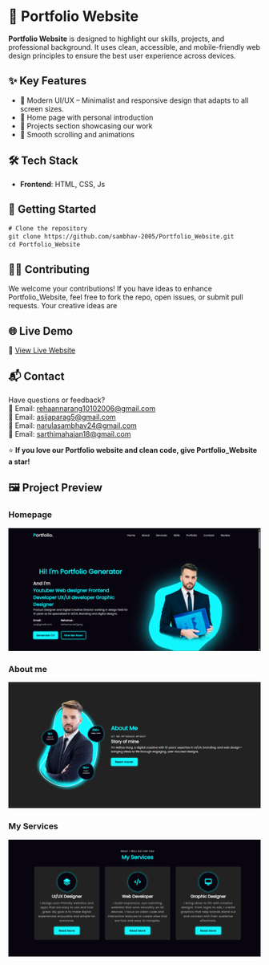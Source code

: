 <h1>🌟 Portfolio Website </h1>

<p><strong>Portfolio Website</strong> is designed to highlight our skills, projects, and professional background.  
It uses clean, accessible, and mobile-friendly web design principles to ensure the best user experience across devices.</p>

<h2>✨ Key Features</h2>
<ul>
  <li>🔸 Modern UI/UX – Minimalist and responsive design that adapts to all screen sizes.</li>
  <li>🔸 Home page with personal introduction</li>
  <li>🔸 Projects section showcasing our work</li>
  <li>🔸 Smooth scrolling and animations</li>
</ul>

<h2>🛠 Tech Stack</h2>
<ul>
  <li><strong>Frontend</strong>: HTML, CSS, Js</li>
</ul>

<h2>🚀 Getting Started</h2>

<pre><code># Clone the repository
git clone https://github.com/sambhav-2005/Portfolio_Website.git
cd Portfolio_Website
</code></pre>

<h2>🧑‍💻 Contributing</h2>
<p>We welcome your contributions! If you have ideas to enhance Portfolio_Website, feel free to fork the repo, open issues, or submit pull requests.
Your creative ideas are </p>

<h2>🌐 Live Demo</h2>
<p>🔗 <a href="https://sambhav-2005.github.io/Portfolio_Website/"> View Live Website </a></p>

<h2>📬 Contact</h2>
<p>Have questions or feedback?<br>
📧 Email: <a href="https://mail.google.com/">rehaannarang10102006@gmail.com</a><br> 
📧 Email: <a href="https://mail.google.com/">asijaparag5@gmail.com</a><br> 
📧 Email: <a href="https://mail.google.com/">narulasambhav24@gmail.com</a><br> 
📧 Email: <a href="https://mail.google.com/">sarthimahajan18@gmail.com</a><br>

<p>⭐ <strong>If you love our Portfolio website and clean code, give Portfolio_Website a star!</strong></p>

## 🖼 Project Preview

### Homepage
![Homepage](./Pf1.png)

### About me 
![Collections](./Pf2.png)

### My Services
![Team Section](./Pf3.png) 
